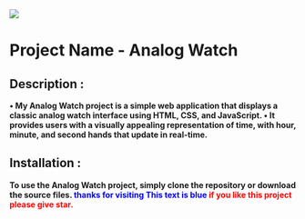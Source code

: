 <img src="https://media.geeksforgeeks.org/wp-content/uploads/20210308151604/clockk.gif">

<h1><b>Project Name - Analog Watch</h1>

<h2>Description :</h2>

• My Analog Watch project is a simple web application that displays a classic analog watch interface using HTML, CSS, and JavaScript.
• It provides users with a visually appealing representation of time, with hour, minute, and second hands that update in real-time.

<h2>Installation :</h2>

To use the Analog Watch project, simply clone the repository or download the source files.
<span style="color:blue">thanks for visiting</span>
<font color="blue">This text is blue</font>
<font color="red">if you like this project please give star.</font>
